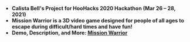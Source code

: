 - **Calista Bell's Project for HooHacks 2020 Hackathon (Mar 26 – 28, 2021)**
- **Mission Warrior is a 3D video game designed for people of all ages to escape during difficult/hard times and have fun!**
- **Demo, Description, and More: [Mission Warrior](https://devpost.com/software/dev-o5wp6x)**

